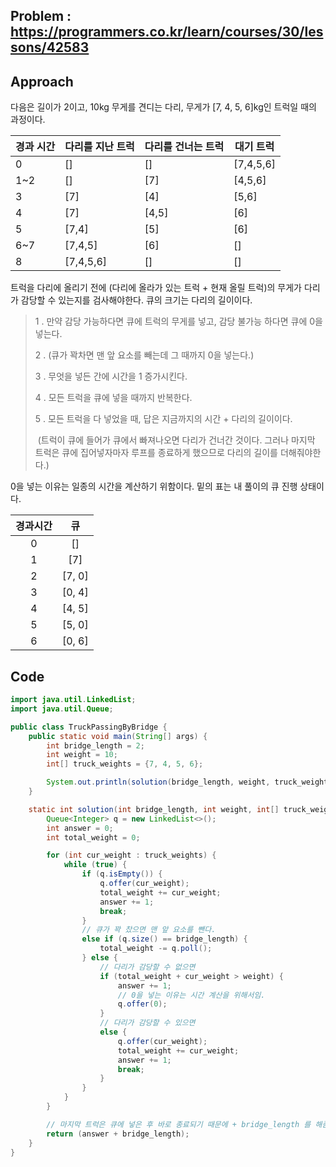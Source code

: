 ## Problem : https://programmers.co.kr/learn/courses/30/lessons/42583

## Approach

다음은 길이가 2이고, 10kg 무게를 견디는 다리, 무게가 [7, 4, 5, 6]kg인 트럭일 때의 과정이다.

| 경과 시간 | 다리를 지난 트럭 | 다리를 건너는 트럭 | 대기 트럭 |
| --------- | ---------------- | ------------------ | --------- |
| 0         | []               | []                 | [7,4,5,6] |
| 1~2       | []               | [7]                | [4,5,6]   |
| 3         | [7]              | [4]                | [5,6]     |
| 4         | [7]              | [4,5]              | [6]       |
| 5         | [7,4]            | [5]                | [6]       |
| 6~7       | [7,4,5]          | [6]                | []        |
| 8         | [7,4,5,6]        | []                 | []        |

트럭을 다리에 올리기 전에 (다리에 올라가 있는 트럭 + 현재 올릴 트럭)의 무게가 다리가 감당할 수 있는지를 검사해야한다. 큐의 크기는 다리의 길이이다.

>   1 . 만약 감당 가능하다면 큐에 트럭의 무게를 넣고, 감당 불가능 하다면 큐에 0을 넣는다.
>
>   2 . (큐가 꽉차면 맨 앞 요소를 빼는데 그 때까지 0을 넣는다.)
>
>   3 . 무엇을 넣든 간에 시간을 1 증가시킨다. 
>
>   4 . 모든 트럭을 큐에 넣을 때까지 반복한다.
>
>   5 . 모든 트럭을 다 넣었을 때, 답은 지금까지의 시간 + 다리의 길이이다.
>
> ​	(트럭이 큐에 들어가 큐에서 빠져나오면 다리가 건너간 것이다. 그러나 마지막 트럭은 큐에 집어넣자마자 루프를 종료하게 했으므로 다리의 길이를 더해줘야한다.)

0을 넣는 이유는 일종의 시간을 계산하기 위함이다. 밑의 표는 내 풀이의 큐 진행 상태이다.

| 경과시간 |   큐   |
| :------: | :----: |
|    0     |   []   |
|    1     |  [7]   |
|    2     | [7, 0] |
|    3     | [0, 4] |
|    4     | [4, 5] |
|    5     | [5, 0] |
|    6     | [0, 6] |

## Code

```java
import java.util.LinkedList;
import java.util.Queue;

public class TruckPassingByBridge {
    public static void main(String[] args) {
        int bridge_length = 2;
        int weight = 10;
        int[] truck_weights = {7, 4, 5, 6};

        System.out.println(solution(bridge_length, weight, truck_weights));
    }

    static int solution(int bridge_length, int weight, int[] truck_weights) {
        Queue<Integer> q = new LinkedList<>();
        int answer = 0;
        int total_weight = 0;

        for (int cur_weight : truck_weights) {
            while (true) {
                if (q.isEmpty()) {
                    q.offer(cur_weight);
                    total_weight += cur_weight;
                    answer += 1;
                    break;
                } 
                // 큐가 꽉 찼으면 맨 앞 요소를 뺀다.
                else if (q.size() == bridge_length) {
                    total_weight -= q.poll();
                } else {
                  	// 다리가 감당할 수 없으면
                    if (total_weight + cur_weight > weight) {
                        answer += 1;
                        // 0을 넣는 이유는 시간 계산을 위해서임.
                        q.offer(0);
                    } 
                    // 다리가 감당할 수 있으면
                    else {
                        q.offer(cur_weight);
                        total_weight += cur_weight;
                        answer += 1;
                        break;
                    }
                }
            }
        }

        // 마지막 트럭은 큐에 넣은 후 바로 종료되기 때문에 + bridge_length 를 해줌
        return (answer + bridge_length);
    }
}

```

